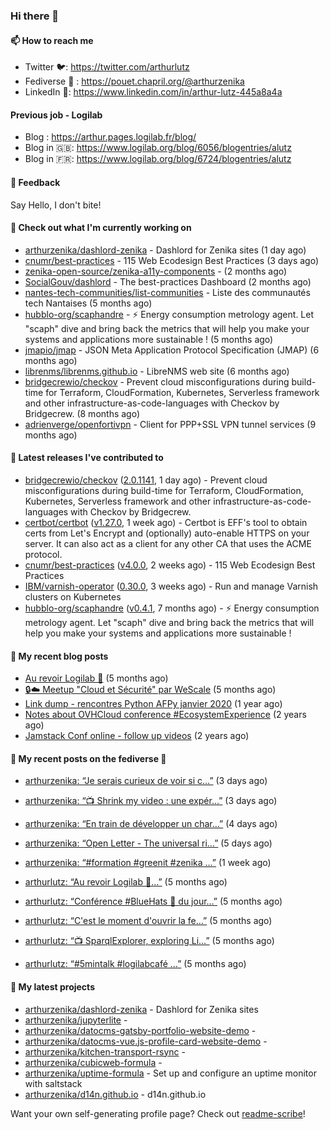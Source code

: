 ### Hi there 👋

#### 📫 How to reach me

- Twitter 🐦: https://twitter.com/arthurlutz
- Fediverse 🐘 : https://pouet.chapril.org/@arthurzenika
- LinkedIn 👔:  https://www.linkedin.com/in/arthur-lutz-445a8a4a

#### Previous job - Logilab

- Blog : https://arthur.pages.logilab.fr/blog/
- Blog in 🇬🇧: https://www.logilab.org/blog/6056/blogentries/alutz
- Blog in 🇫🇷: https://www.logilab.org/blog/6724/blogentries/alutz

#### 💬 Feedback

Say Hello, I don't bite!

#### 👷 Check out what I'm currently working on

- [arthurzenika/dashlord-zenika](https://github.com/arthurzenika/dashlord-zenika) - Dashlord for Zenika sites (1 day ago)
- [cnumr/best-practices](https://github.com/cnumr/best-practices) - 115 Web Ecodesign Best Practices (3 days ago)
- [zenika-open-source/zenika-a11y-components](https://github.com/zenika-open-source/zenika-a11y-components) -  (2 months ago)
- [SocialGouv/dashlord](https://github.com/SocialGouv/dashlord) - The best-practices Dashboard (2 months ago)
- [nantes-tech-communities/list-communities](https://github.com/nantes-tech-communities/list-communities) - Liste des communautés tech Nantaises (5 months ago)
- [hubblo-org/scaphandre](https://github.com/hubblo-org/scaphandre) - ⚡ Energy consumption metrology agent. Let &#34;scaph&#34; dive and bring back the metrics that will help you make your systems and applications more sustainable ! (5 months ago)
- [jmapio/jmap](https://github.com/jmapio/jmap) - JSON Meta Application Protocol Specification (JMAP) (6 months ago)
- [librenms/librenms.github.io](https://github.com/librenms/librenms.github.io) - LibreNMS web site (6 months ago)
- [bridgecrewio/checkov](https://github.com/bridgecrewio/checkov) - Prevent cloud misconfigurations during build-time for Terraform, CloudFormation, Kubernetes, Serverless framework and other infrastructure-as-code-languages with Checkov by Bridgecrew. (8 months ago)
- [adrienverge/openfortivpn](https://github.com/adrienverge/openfortivpn) - Client for PPP&#43;SSL VPN tunnel services (9 months ago)


#### 🔭 Latest releases I've contributed to

- [bridgecrewio/checkov](https://github.com/bridgecrewio/checkov) ([2.0.1141](https://github.com/bridgecrewio/checkov/releases/tag/2.0.1141), 1 day ago) - Prevent cloud misconfigurations during build-time for Terraform, CloudFormation, Kubernetes, Serverless framework and other infrastructure-as-code-languages with Checkov by Bridgecrew.
- [certbot/certbot](https://github.com/certbot/certbot) ([v1.27.0](https://github.com/certbot/certbot/releases/tag/v1.27.0), 1 week ago) - Certbot is EFF&#39;s tool to obtain certs from Let&#39;s Encrypt and (optionally) auto-enable HTTPS on your server.  It can also act as a client for any other CA that uses the ACME protocol.
- [cnumr/best-practices](https://github.com/cnumr/best-practices) ([v4.0.0](https://github.com/cnumr/best-practices/releases/tag/v4.0.0), 2 weeks ago) - 115 Web Ecodesign Best Practices
- [IBM/varnish-operator](https://github.com/IBM/varnish-operator) ([0.30.0](https://github.com/IBM/varnish-operator/releases/tag/0.30.0), 3 weeks ago) - Run and manage Varnish clusters on Kubernetes
- [hubblo-org/scaphandre](https://github.com/hubblo-org/scaphandre) ([v0.4.1](https://github.com/hubblo-org/scaphandre/releases/tag/v0.4.1), 7 months ago) - ⚡ Energy consumption metrology agent. Let &#34;scaph&#34; dive and bring back the metrics that will help you make your systems and applications more sustainable !

#### 📜 My recent blog posts 

- [Au revoir Logilab 👋](https://arthur.pages.logilab.fr/blog/au-revoir-logilab.html) (5 months ago)
- [🔒☁️ Meetup &#34;Cloud et Sécurité&#34; par WeScale](https://arthur.pages.logilab.fr/blog/meetup-cloud-et-securite-par-wescale.html) (5 months ago)
- [Link dump - rencontres Python AFPy janvier 2020](https://arthur.pages.logilab.fr/blog/link-dump-rencontres-python-afpy-janvier-2020.html) (1 year ago)
- [Notes about OVHCloud conference #EcosystemExperience](https://arthur.pages.logilab.fr/blog/notes-about-ovhcloud-conference-ecosystemexperience.html) (2 years ago)
- [Jamstack Conf online - follow up videos](https://arthur.pages.logilab.fr/blog/jamstack-conf-online-follow-up-videos.html) (2 years ago)

#### 📜 My recent posts on the fediverse 🐘

- [arthurzenika: “Je serais curieux de voir si c…”](https://pouet.chapril.org/@arthurzenika/108295382951253104) (3 days ago)
- [arthurzenika: “📺  Shrink my video : une expér…”](https://pouet.chapril.org/@arthurzenika/108295371134845764) (3 days ago)
- [arthurzenika: “En train de développer un char…”](https://pouet.chapril.org/@arthurzenika/108288550605037912) (4 days ago)
- [arthurzenika: “Open Letter - The universal ri…”](https://pouet.chapril.org/@arthurzenika/108283359035684902) (5 days ago)
- [arthurzenika: “#formation #greenit #zenika …”](https://pouet.chapril.org/@arthurzenika/108250042368526418) (1 week ago)

- [arthurlutz: “Au revoir Logilab 👋…”](https://social.logilab.org/@arthurlutz/107456146459624403) (5 months ago)
- [arthurlutz: “Conférence #BlueHats 🧢 du jour…”](https://social.logilab.org/@arthurlutz/107422103330628035) (5 months ago)
- [arthurlutz: “C&#39;est le moment d&#39;ouvrir la fe…”](https://social.logilab.org/@arthurlutz/107417635436592654) (5 months ago)
- [arthurlutz: “📺 SparqlExplorer, exploring Li…”](https://social.logilab.org/@arthurlutz/107376849032712896) (5 months ago)
- [arthurlutz: “#5mintalk #logilabcafé  …”](https://social.logilab.org/@arthurlutz/107344136426130368) (5 months ago)

#### 🌱 My latest projects

- [arthurzenika/dashlord-zenika](https://github.com/arthurzenika/dashlord-zenika) - Dashlord for Zenika sites
- [arthurzenika/jupyterlite](https://github.com/arthurzenika/jupyterlite) - 
- [arthurzenika/datocms-gatsby-portfolio-website-demo](https://github.com/arthurzenika/datocms-gatsby-portfolio-website-demo) - 
- [arthurzenika/datocms-vue.js-profile-card-website-demo](https://github.com/arthurzenika/datocms-vue.js-profile-card-website-demo) - 
- [arthurzenika/kitchen-transport-rsync](https://github.com/arthurzenika/kitchen-transport-rsync) - 
- [arthurzenika/cubicweb-formula](https://github.com/arthurzenika/cubicweb-formula) - 
- [arthurzenika/uptime-formula](https://github.com/arthurzenika/uptime-formula) -  Set up and configure an uptime monitor with saltstack
- [arthurzenika/d14n.github.io](https://github.com/arthurzenika/d14n.github.io) - d14n.github.io



Want your own self-generating profile page? Check out [readme-scribe](https://github.com/muesli/readme-scribe)!
